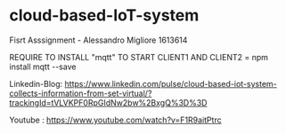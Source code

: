 # cloud-based-IoT-system
Fisrt Asssignment - Alessandro Migliore 1613614


REQUIRE TO INSTALL "mqtt" TO START CLIENT1 AND CLIENT2 = npm install mqtt --save

Linkedin-Blog: https://www.linkedin.com/pulse/cloud-based-iot-system-collects-information-from-set-virtual/?trackingId=tVLVKPF0RpGIdNw2bw%2BxgQ%3D%3D



Youtube : https://www.youtube.com/watch?v=F1R9aitPtrc

